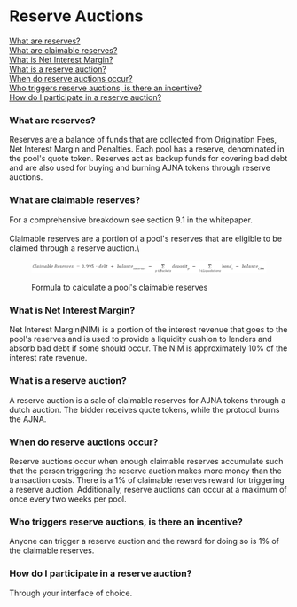 # Reserve Auctions

[What are reserves?](reserve-auctions.md#what-are-reserves)\
[What are claimable reserves?](reserve-auctions.md#what-are-claimable-reserves)\
[What is Net Interest Margin?](reserve-auctions.md#what-is-net-interest-margin)\
[What is a reserve auction?](reserve-auctions.md#what-is-a-reserve-auction)\
[When do reserve auctions occur?](reserve-auctions.md#when-do-reserve-auctions-occur)\
[Who triggers reserve auctions, is there an incentive?](reserve-auctions.md#who-triggers-reserve-auctions-is-there-an-incentive)\
[How do I participate in a reserve auction?](reserve-auctions.md#how-do-i-participate-in-a-reserve-auction)

### What are reserves?

Reserves are a balance of funds that are collected from Origination Fees, Net Interest Margin and Penalties. Each pool has a reserve, denominated in the pool's quote token.  Reserves act as backup funds for covering bad debt and are also used for buying and burning AJNA tokens through reserve auctions.

### What are claimable reserves?

For a comprehensive breakdown see section 9.1 in the whitepaper.\
\
Claimable reserves are a portion of a pool's reserves that are eligible to be claimed through a reserve auction.\


<figure><img src="../.gitbook/assets/image (2).png" alt=""><figcaption><p>Formula to calculate a pool's claimable reserves</p></figcaption></figure>

### What is Net Interest Margin?

Net Interest Margin(NIM) is a portion of the interest revenue that goes to the pool's reserves and is used to provide a liquidity cushion to lenders and absorb bad debt if some should occur. The NIM is approximately 10% of the interest rate revenue. &#x20;

### What is a reserve auction?

A reserve auction is a sale of claimable reserves for AJNA tokens through a dutch auction. The bidder receives quote tokens, while the protocol burns the AJNA.

### When do reserve auctions occur?

Reserve auctions occur when enough claimable reserves accumulate such that the person triggering the reserve auction makes more money than the transaction costs. There is a 1% of claimable reserves reward for triggering a reserve auction. Additionally, reserve auctions can occur at a maximum of once every two weeks per pool.

### Who triggers reserve auctions, is there an incentive?

Anyone can trigger a reserve auction and the reward for doing so is 1% of the claimable reserves.

### How do I participate in a reserve auction?

Through your interface of choice.
